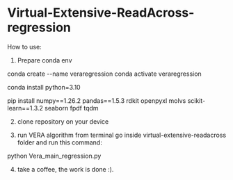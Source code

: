 # Virtual-Extensive-ReadAcross-regression



How to use:
1. Prepare conda env


conda create --name veraregression
conda activate veraregression

conda install python=3.10

pip install numpy==1.26.2 pandas==1.5.3 rdkit openpyxl molvs scikit-learn==1.3.2 seaborn fpdf tqdm

2. clone repository on your device

3. run VERA algorithm
from terminal go inside virtual-extensive-readacross folder and run this command:

python Vera_main_regression.py


4. take a coffee, the work is done :). 
